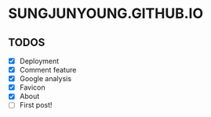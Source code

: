# SUNGJUNYOUNG.GITHUB.IO

## TODOS
- [X] Deployment
- [X] Comment feature
- [X] Google analysis
- [X] Favicon
- [X] About
- [ ] First post!
